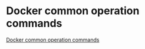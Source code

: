 # Docker common operation commands
[Docker common operation commands](https://aiwithcloud.com/2022/09/19/docker_common_operation_commands/)